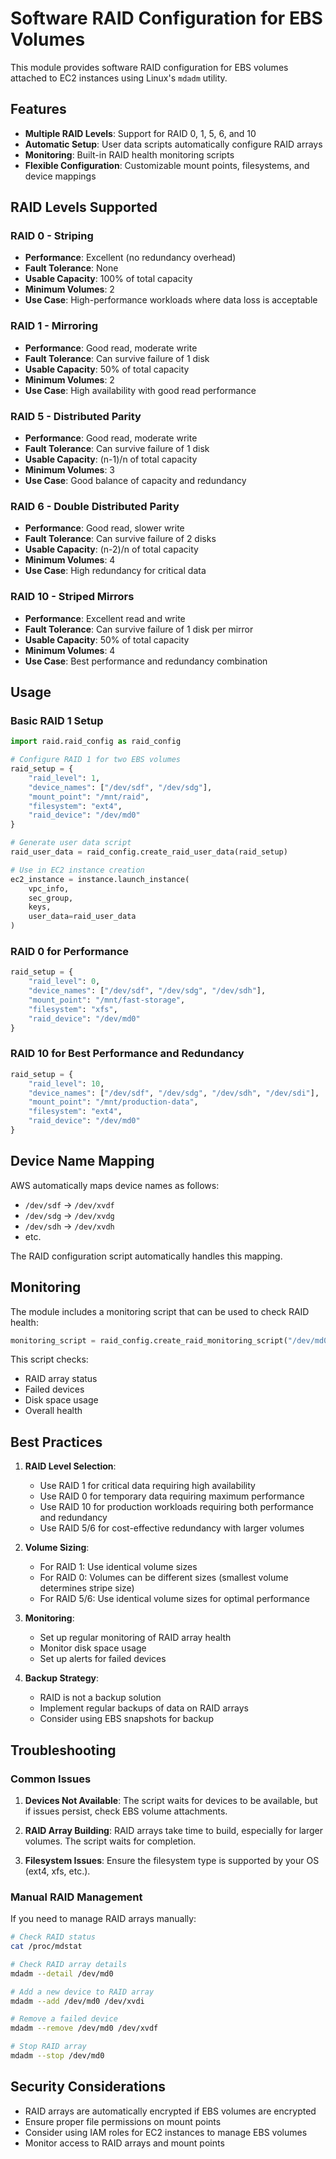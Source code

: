 # Software RAID Configuration for EBS Volumes

This module provides software RAID configuration for EBS volumes attached to EC2 instances using Linux's `mdadm` utility.

## Features

- **Multiple RAID Levels**: Support for RAID 0, 1, 5, 6, and 10
- **Automatic Setup**: User data scripts automatically configure RAID arrays
- **Monitoring**: Built-in RAID health monitoring scripts
- **Flexible Configuration**: Customizable mount points, filesystems, and device mappings

## RAID Levels Supported

### RAID 0 - Striping
- **Performance**: Excellent (no redundancy overhead)
- **Fault Tolerance**: None
- **Usable Capacity**: 100% of total capacity
- **Minimum Volumes**: 2
- **Use Case**: High-performance workloads where data loss is acceptable

### RAID 1 - Mirroring
- **Performance**: Good read, moderate write
- **Fault Tolerance**: Can survive failure of 1 disk
- **Usable Capacity**: 50% of total capacity
- **Minimum Volumes**: 2
- **Use Case**: High availability with good read performance

### RAID 5 - Distributed Parity
- **Performance**: Good read, moderate write
- **Fault Tolerance**: Can survive failure of 1 disk
- **Usable Capacity**: (n-1)/n of total capacity
- **Minimum Volumes**: 3
- **Use Case**: Good balance of capacity and redundancy

### RAID 6 - Double Distributed Parity
- **Performance**: Good read, slower write
- **Fault Tolerance**: Can survive failure of 2 disks
- **Usable Capacity**: (n-2)/n of total capacity
- **Minimum Volumes**: 4
- **Use Case**: High redundancy for critical data

### RAID 10 - Striped Mirrors
- **Performance**: Excellent read and write
- **Fault Tolerance**: Can survive failure of 1 disk per mirror
- **Usable Capacity**: 50% of total capacity
- **Minimum Volumes**: 4
- **Use Case**: Best performance and redundancy combination

## Usage

### Basic RAID 1 Setup

```python
import raid.raid_config as raid_config

# Configure RAID 1 for two EBS volumes
raid_setup = {
    "raid_level": 1,
    "device_names": ["/dev/sdf", "/dev/sdg"],
    "mount_point": "/mnt/raid",
    "filesystem": "ext4",
    "raid_device": "/dev/md0"
}

# Generate user data script
raid_user_data = raid_config.create_raid_user_data(raid_setup)

# Use in EC2 instance creation
ec2_instance = instance.launch_instance(
    vpc_info, 
    sec_group, 
    keys, 
    user_data=raid_user_data
)
```

### RAID 0 for Performance

```python
raid_setup = {
    "raid_level": 0,
    "device_names": ["/dev/sdf", "/dev/sdg", "/dev/sdh"],
    "mount_point": "/mnt/fast-storage",
    "filesystem": "xfs",
    "raid_device": "/dev/md0"
}
```

### RAID 10 for Best Performance and Redundancy

```python
raid_setup = {
    "raid_level": 10,
    "device_names": ["/dev/sdf", "/dev/sdg", "/dev/sdh", "/dev/sdi"],
    "mount_point": "/mnt/production-data",
    "filesystem": "ext4",
    "raid_device": "/dev/md0"
}
```

## Device Name Mapping

AWS automatically maps device names as follows:
- `/dev/sdf` → `/dev/xvdf`
- `/dev/sdg` → `/dev/xvdg`
- `/dev/sdh` → `/dev/xvdh`
- etc.

The RAID configuration script automatically handles this mapping.

## Monitoring

The module includes a monitoring script that can be used to check RAID health:

```python
monitoring_script = raid_config.create_raid_monitoring_script("/dev/md0")
```

This script checks:
- RAID array status
- Failed devices
- Disk space usage
- Overall health

## Best Practices

1. **RAID Level Selection**:
   - Use RAID 1 for critical data requiring high availability
   - Use RAID 0 for temporary data requiring maximum performance
   - Use RAID 10 for production workloads requiring both performance and redundancy
   - Use RAID 5/6 for cost-effective redundancy with larger volumes

2. **Volume Sizing**:
   - For RAID 1: Use identical volume sizes
   - For RAID 0: Volumes can be different sizes (smallest volume determines stripe size)
   - For RAID 5/6: Use identical volume sizes for optimal performance

3. **Monitoring**:
   - Set up regular monitoring of RAID array health
   - Monitor disk space usage
   - Set up alerts for failed devices

4. **Backup Strategy**:
   - RAID is not a backup solution
   - Implement regular backups of data on RAID arrays
   - Consider using EBS snapshots for backup

## Troubleshooting

### Common Issues

1. **Devices Not Available**: The script waits for devices to be available, but if issues persist, check EBS volume attachments.

2. **RAID Array Building**: RAID arrays take time to build, especially for larger volumes. The script waits for completion.

3. **Filesystem Issues**: Ensure the filesystem type is supported by your OS (ext4, xfs, etc.).

### Manual RAID Management

If you need to manage RAID arrays manually:

```bash
# Check RAID status
cat /proc/mdstat

# Check RAID array details
mdadm --detail /dev/md0

# Add a new device to RAID array
mdadm --add /dev/md0 /dev/xvdi

# Remove a failed device
mdadm --remove /dev/md0 /dev/xvdf

# Stop RAID array
mdadm --stop /dev/md0
```

## Security Considerations

- RAID arrays are automatically encrypted if EBS volumes are encrypted
- Ensure proper file permissions on mount points
- Consider using IAM roles for EC2 instances to manage EBS volumes
- Monitor access to RAID arrays and mount points 